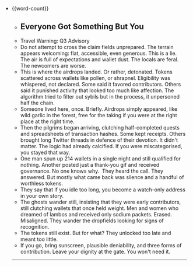 - {{word-count}}
    - ## Everyone Got Something But You
    - Travel Warning: Q3 Advisory
    - Do  not attempt to cross the claim fields unprepared. The terrain appears welcoming: flat, accessible, even generous. This is a lie. The air is full of expectations and wallet dust. The locals are feral. The newcomers are worse.
    - This is where the airdrops landed. Or rather, detonated. Tokens scattered across wallets like pollen, or shrapnel. Eligibility was whispered, not declared. Some said it favored contributors. Others said it punished activity that looked too much like affection. The algorithm tried to filter out sybils but in the process, it unpersoned half the chain.
    - Someone lived here, once. Briefly. Airdrops simply appeared, like wild garlic in the forest, free for the taking if you were at the right place at the right time.
    - Then the pilgrims began arriving, clutching half-completed quests and spreadsheets of transaction hashes. Some kept receipts. Others brought long Twitter threads in defence of their devotion. It didn't matter. The logic had already calcified. If you were miscategorised, you stayed that way.
    - One man spun up 214 wallets in a single night and still qualified for nothing. Another posted just a thank-you gif and received governance. No one knows why.  They heard the call. They answered. But mostly what came back was silence and a handful of worthless tokens.
    - They say that if you idle too long, you become a watch-only address in your own story.
    - The ghosts wander still, insisting that they were early contributors, still clutching wallets that once held weight. Men and women who dreamed of lambos and received only sodium packets. Erased. Misaligned. They wander the dropfields looking for signs of recognition. 
    - The tokens still exist. But for what? They unlocked too late and meant too little.
    - If you go, bring sunscreen, plausible deniability, and three forms of contribution. Leave your dignity at the gate. You won't need it.
    - ---
